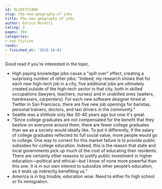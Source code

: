 ```yaml
---
id: OL16572140W
slug: the-new-geography-of-jobs
title: The new geography of jobs
author: Enrico Moretti
rating: 3
pages: 304
categories:
- non-fiction
reads:
- finished_at: '2018-10-01'
---
```

Good read if you're interested in the topic.

* High paying knowledge jobs cause a "spill over" effect, creating a surprising number of other jobs: "Indeed, my research shows that for each new high-tech job in a city, five additional jobs are ultimately created outside of the high-tech sector in that city, both in skilled occupations (lawyers, teachers, nurses) and in unskilled ones (waiters, hairdressers, carpenters). For each new software designer hired at Twitter in San Francisco, there are five new job openings for baristas, personal trainers, doctors, and taxi drivers in the community."
* Seattle was a shithole only like 30-40 years ago but now it's great.
* "Since college graduates are not compensated for the benefit that they bestow on everyone around them, there are fewer college graduates than we as a society would ideally like. To put it differently, if the salary of college graduates reflected its full social value, more people would go to college. One way to correct for this market failure is to provide public subsidies for college education. Indeed, this is the reason that state and local governments pick up much of the cost of educating their residents. There are certainly other reasons to justify public investment in higher education—political and ethical—but I know of none more powerful than this one. It is in our own interest to subsidize other people’s education, as it ends up indirectly benefiting us."
* America is in big trouble, education wise. Need to either fix high school or fix immigration.
